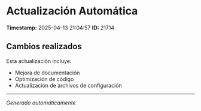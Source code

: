 # Actualización Automática

**Timestamp:** 2025-04-13 21:04:57
**ID:** 21714

## Cambios realizados

Esta actualización incluye:
- Mejora de documentación
- Optimización de código
- Actualización de archivos de configuración

---
*Generado automáticamente*
